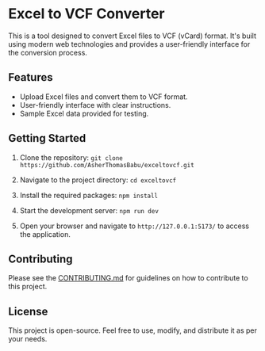 # Excel to VCF Converter

This is a tool designed to convert Excel files to VCF (vCard) format. It's built using modern web technologies and provides a user-friendly interface for the conversion process.

## Features
- Upload Excel files and convert them to VCF format.
- User-friendly interface with clear instructions.
- Sample Excel data provided for testing.

## Getting Started

1. Clone the repository:
`git clone https://github.com/AsherThomasBabu/exceltovcf.git`


2. Navigate to the project directory:
`cd exceltovcf`


3. Install the required packages:
`npm install`   


4. Start the development server:
`npm run dev`

5. Open your browser and navigate to `http://127.0.0.1:5173/` to access the application.

## Contributing

Please see the [CONTRIBUTING.md](CONTRIBUTING.md) for guidelines on how to contribute to this project.

## License

This project is open-source. Feel free to use, modify, and distribute it as per your needs.

